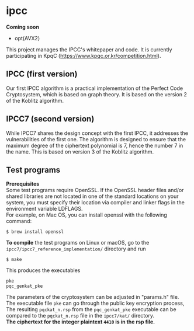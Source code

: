 # ipcc

**Coming soon**
- opt(AVX2)

This project manages the IPCC's whitepaper and code. It is currently participating in KpqC (https://www.kpqc.or.kr/competition.html). <br>

**IPCC (first version)**
-------------------------------------------------------
Our first IPCC algorithm is a practical implementation of the Perfect Code Cryptosystem, which is based on graph theory. It is based on the version 2 of the Koblitz algorithm. <br>

**IPCC7 (second version)**
-------------------------------------------------------
While IPCC7 shares the design concept with the first IPCC, it addresses the vulnerabilities of the first one. The algorithm is designed to ensure that the maximum degree of the ciphertext polynomial is 7, hence the number 7 in the name. This is based on version 3 of the Koblitz algorithm. <br>



Test programs
-------------------------------------------------------
**Prerequisites** <br>
Some test programs require OpenSSL. If the OpenSSL header files and/or shared libraries are not located in one of the standard locations on your system, you must specify their location via compiler and linker flags in the environment variable LDFLAGS. <br>
For example, on Mac OS, you can install openssl with the following command: <br>
```
$ brew install openssl
```


**To compile** the test programs on Linux or macOS, go to the `ipcc7/ipcc7_reference_implementation/` directory and run
```
$ make
```
This produces the executables
```
pke
pqc_genkat_pke
```
The parameters of the cryptosystem can be adjusted in "params.h" file. <br>
The executable file `pke` can go through the public key encryption process, <br>
The resulting `pqckat_n.rsp` from the `pqc_genkat_pke` executable can be compared to the `pqckat_n.rsp` file in the `ipcc7/kat/` directory. <br>
**The ciphertext for the integer plaintext `4410` is in the rsp file.**
